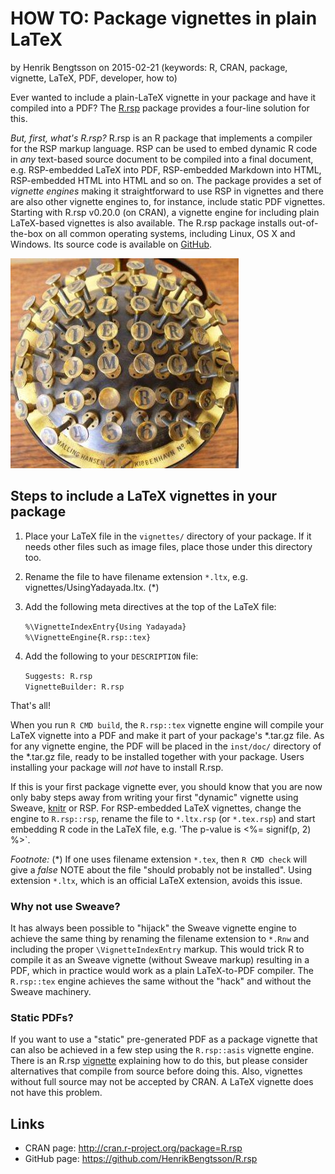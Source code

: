 
# HOW TO: Package vignettes in plain LaTeX
by Henrik Bengtsson on 2015-02-21
(keywords: R, CRAN, package, vignette, LaTeX, PDF, developer, how to)

Ever wanted to include a plain-LaTeX vignette in your package and have it compiled into a PDF?  The [R.rsp] package provides a four-line solution for this.

_But, first, what's R.rsp?_  R.rsp is an R package that implements a compiler for the RSP markup language.  RSP can be used to embed dynamic R code in _any_ text-based source document to be compiled into a final document, e.g. RSP-embedded LaTeX into PDF, RSP-embedded Markdown into HTML, RSP-embedded HTML into HTML and so on.  The package provides a set of _vignette engines_ making it straightforward to use RSP in vignettes and there are also other vignette engines to, for instance, include static PDF vignettes.  Starting with R.rsp v0.20.0 (on CRAN), a vignette engine for including plain LaTeX-based vignettes is also available.  The R.rsp package installs out-of-the-box on all common operating systems, including Linux, OS X and Windows.  Its source code is available on [GitHub](https://github.com/HenrikBengtsson/R.rsp).

![A Hansen writing ball - a keyboard invented by Rasmus Malling-Hansen in 1865](images/Writing_ball_keyboard_3.jpg)


## Steps to include a LaTeX vignettes in your package

1. Place your LaTeX file in the `vignettes/` directory of your package.  If it needs other files such as image files, place those under this directory too.

2. Rename the file to have filename extension `*.ltx`, e.g. vignettes/UsingYadayada.ltx. (\*)

3. Add the following meta directives at the top of the LaTeX file:

   `%\VignetteIndexEntry{Using Yadayada}`  
   `%\VignetteEngine{R.rsp::tex}`

4. Add the following to your `DESCRIPTION` file:

   `Suggests: R.rsp`  
   `VignetteBuilder: R.rsp`

That's all!

When you run `R CMD build`, the `R.rsp::tex` vignette engine will compile your LaTeX vignette into a PDF and make it part of your package's *.tar.gz file.  As for any vignette engine, the PDF will be placed in the `inst/doc/` directory of the *.tar.gz file, ready to be installed together with your package.  Users installing your package will _not_ have to install R.rsp.

If this is your first package vignette ever, you should know that you are now only baby steps away from writing your first "dynamic" vignette using Sweave, [knitr] or RSP.  For RSP-embedded LaTeX vignettes, change the engine to `R.rsp::rsp`, rename the file to `*.ltx.rsp` (or `*.tex.rsp`) and start embedding R code in the LaTeX file, e.g. 'The p-value is <%= signif(p, 2) %>`.


_Footnote:_ (\*) If one uses filename extension `*.tex`, then `R CMD check` will give a _false_ NOTE about the file "should probably not be installed".  Using extension `*.ltx`, which is an official LaTeX extension, avoids this issue.



### Why not use Sweave?
It has always been possible to "hijack" the Sweave vignette engine to achieve the same thing by renaming the filename extension to `*.Rnw` and including the proper `\VignetteIndexEntry` markup.  This would trick R to compile it as an Sweave vignette (without Sweave markup) resulting in a PDF, which in practice would work as a plain LaTeX-to-PDF compiler.  The `R.rsp::tex` engine achieves the same without the "hack" and without the Sweave machinery.


### Static PDFs?
If you want to use a "static" pre-generated PDF as a package vignette that can also be achieved in a few step using the `R.rsp::asis` vignette engine.   There is an R.rsp [vignette](http://cran.r-project.org/package=R.rsp) explaining how to do this, but please consider alternatives that compile from source before doing this.  Also, vignettes without full source may not be accepted by CRAN.  A LaTeX vignette does not have this problem.



## Links
* CRAN page: http://cran.r-project.org/package=R.rsp
* GitHub page: https://github.com/HenrikBengtsson/R.rsp



[knitr]: http://cran.r-project.org/package=knitr
[R.rsp]: http://cran.r-project.org/package=R.rsp
